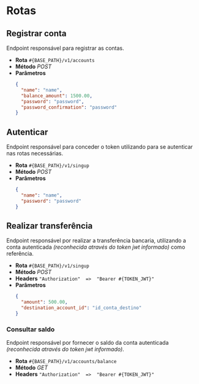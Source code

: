 # Rotas

## Registrar conta
Endpoint responsável para registrar as contas.

- **Rota**
`#{BASE_PATH}/v1/accounts`
- **Método**
*POST*
- **Parâmetros**
	```json
	{
	  "name": "name",
	  "balance_amount": 1500.00,
	  "password": "password",
	  "password_confirmation": "password"
	}
	```

## Autenticar
Endpoint responsável para conceder o token utilizando para se autenticar nas rotas necessárias.

- **Rota**
`#{BASE_PATH}/v1/singup`
- **Método**
*POST*
- **Parâmetros**
	```json
	{
	  "name": "name",
      "password": "password"
	}
	```

## Realizar transferência
Endpoint responsável por realizar a transferência bancaria, utilizando a conta autenticada *(reconhecida através do token jwt informado)* como referência.

- **Rota**
`#{BASE_PATH}/v1/singup`
- **Método**
*POST*
- **Headers**
`"Authorization"  =>  "Bearer #{TOKEN_JWT}"`
- **Parâmetros**
	```json
	{
	  "amount": 500.00,
	  "destination_account_id": "id_conta_destino"
	}
	```

### Consultar saldo
Endpoint responsável por fornecer o saldo da conta autenticada *(reconhecida através do token jwt informado)*.

- **Rota**
`#{BASE_PATH}/v1/accounts/balance`
- **Método**
*GET*
- **Headers**
`"Authorization"  =>  "Bearer #{TOKEN_JWT}"`
